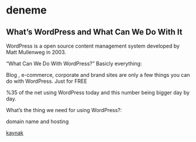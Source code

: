 # deneme

## What’s WordPress and What Can We Do With It
WordPress is a open source content management system developed by Matt Mullenweg in 2003.

“What Can We Do With WordPress?” Basicly everything:

Blog , e-commerce, corporate and brand sites are only a few things you can do with WordPress. Just for FREE

%35 of the net using WordPress today and this number being bigger day by day.

What’s the thing we need for using WordPress?:

domain name and hosting

[kaynak](http://batuhanozcan.com.tr/whats-wordpress-and-what-can-we-do-with-it/)





